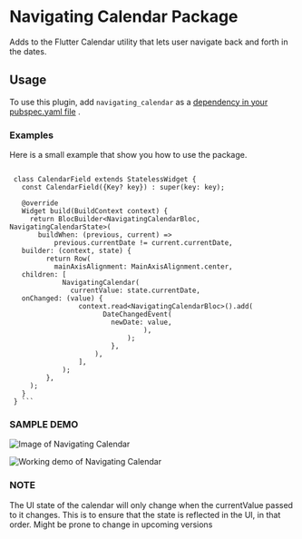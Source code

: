 # Navigating Calendar Package

Adds to the Flutter Calendar utility that lets user navigate back and forth in the dates.

## Usage

To use this plugin, add `navigating_calendar` as
a [dependency in your pubspec.yaml file](https://flutter.dev/docs/development/platform-integration/platform-channels)
.

### Examples

Here is a small example that show you how to use the package.

   ``` 
      
    class CalendarField extends StatelessWidget {  
      const CalendarField({Key? key}) : super(key: key);  
      
      @override  
      Widget build(BuildContext context) {  
        return BlocBuilder<NavigatingCalendarBloc, NavigatingCalendarState>(  
          buildWhen: (previous, current) =>  
              previous.currentDate != current.currentDate,  
      builder: (context, state) {  
            return Row(  
              mainAxisAlignment: MainAxisAlignment.center,  
      children: [  
                NavigatingCalendar(  
                  currentValue: state.currentDate,  
      onChanged: (value) {  
                    context.read<NavigatingCalendarBloc>().add(  
                          DateChangedEvent(  
                            newDate: value,  
                                    ),  
                                );  
                            },  
                        ),  
                    ],  
                );  
            },  
        );  
      }  
    } ```
   ```

### SAMPLE DEMO

![Image of Navigating Calendar](https://github.com/praveengitsit/nav_calendar/blob/main/assets/images/nc_still.png)

![Working demo of Navigating Calendar](https://github.com/praveengitsit/nav_calendar/blob/main/assets/images/nc_working.gif)

### NOTE

The UI state of the calendar will only change when the currentValue passed to it changes. This is to
ensure that the state is reflected in the UI, in that order. Might be prone to change in upcoming
versions

